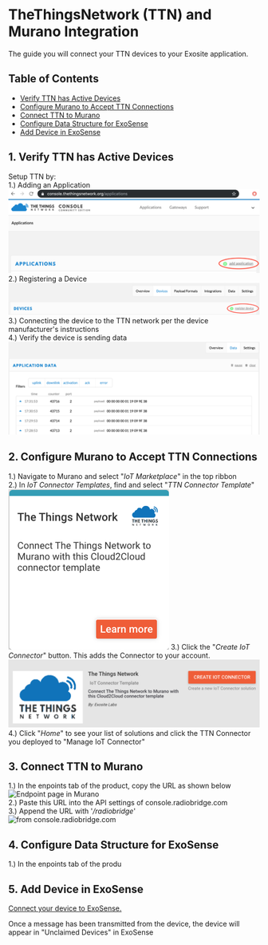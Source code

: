 # TheThingsNetwork (TTN) and Murano Integration
The guide you will connect your TTN devices to your Exosite application.

## Table of Contents
   * [Verify TTN has Active Devices](#verify-ttn-has-active-devices)
   * [Configure Murano to Accept TTN Connections](#configure-murano-to-accept-ttn-connections)
   * [Connect TTN to Murano](#connect-ttn-console-to-murano)
   * [Configure Data Structure for ExoSense](#configure-data-structure-for-exosense)
   * [Add Device in ExoSense](#add-device-in-exosense)


## 1. Verify TTN has Active Devices
Setup TTN by:<br>
1.) Adding an Application<br>
<img src="./assets/ttn-add-app.png" alt="Add application in TTN" width="600">
2.) Registering a Device<br>
![Register device in TTN](./assets/ttn-register-device.png)
3.) Connecting the device to the TTN network per the device manufacturer's instructions<br>
4.) Verify the device is sending data<br>
![Device sending data](./assets/ttn-device-data.png)


## 2. Configure Murano to Accept TTN Connections
1.) Navigate to Murano and select "*IoT Marketplace*" in the top ribbon<br>
2.) In *IoT Connector Templates*, find and select "*TTN Connector Template*"<br>
![TTN IoT Connector Element](./assets/murano-ttn-element.png)
3.) Click the "*Create IoT Connector*" button. This adds the Connector to your account.<br>
![Create the TTN IoT Connector](./assets/murano-add-ttn-template.png)
4.) Click "*Home*" to see your list of solutions and click the TTN Connector you deployed to "Manage IoT Connector"

## 3. Connect TTN to Murano
1.) In the enpoints tab of the product, copy the URL as shown below<br>
![Endpoint page in Murano](../../assets/RadioBridge/EndpointURL.png) <br>
2.) Paste this URL into the API settings of console.radiobridge.com<br>
3.) Append the URL with '*/radiobridge*'<br>
![from console.radiobridge.com](../../assets/RadioBridge/RadioBridgeConsoleAPI.png)

## 4. Configure Data Structure for ExoSense
1.) In the enpoints tab of the produ

## 5. Add Device in ExoSense
[Connect your device to ExoSense.](../../master/ExoSense/README.md)

Once a message has been transmitted from the device, the device will appear in "Unclaimed Devices" in ExoSense

